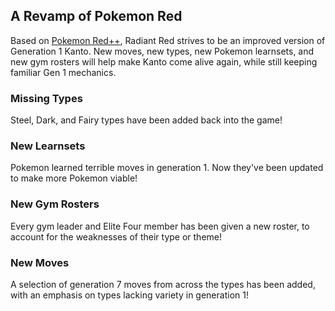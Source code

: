 ## A Revamp of Pokemon Red
Based on [Pokemon Red++](https://github.com/TheFakeMateo/rpp-backup), Radiant Red strives to be an improved version of Generation 1 Kanto. New moves, new types, new Pokemon learnsets, and new gym rosters will help make Kanto come alive again, while still keeping familiar Gen 1 mechanics.

### Missing Types
Steel, Dark, and Fairy types have been added back into the game!

### New Learnsets
Pokemon learned terrible moves in generation 1. Now they've been updated to make more Pokemon viable!

### New Gym Rosters
Every gym leader and Elite Four member has been given a new roster, to account for the weaknesses of their type or theme!

### New Moves
A selection of generation 7 moves from across the types has been added, with an emphasis on types lacking variety in generation 1!